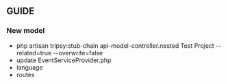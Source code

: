 
## GUIDE

### New model

- php artisan tripsy:stub-chain api-model-controller.nested Test Project --related=true --overwrite=false
- update EventServiceProvider.php
- language
- routes
